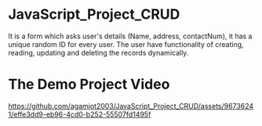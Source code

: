 # JavaScript_Project_CRUD
It is a form which asks user's details (Name, address, contactNum), it has a unique random ID for every user. The user have functionality of creating, reading, updating and deleting the records dynamically. 
# The Demo Project Video 
https://github.com/agamjot2003/JavaScript_Project_CRUD/assets/96736241/effe3dd9-eb96-4cd0-b252-55507fd1495f

